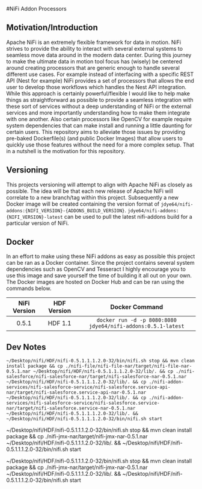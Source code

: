 #NiFi Addon Processors

## Motivation/Introduction
Apache NiFi is an extremely flexible framework for data in motion. NiFi strives to provide the ability to interact 
with several external systems to seamless move data around in the modern data center. During this journey to make the
ultimate data in motion tool focus has (wisely) be centered around creating processors that are generic enough to handle
 several different use cases. For example instead of interfacing with a specific REST API (Nest for example) NiFi provides
 a set of processors that allows the end user to develop those workflows which handles the Nest API integration. While 
 this approach is certainly powerful/flexible I would like to help make things as straightforward as possible to provide
 a seamless integration with these sort of services without a deep understanding of NiFi or the external services and more 
 importantly understanding how to make them integrate with one another. Also certain processors like OpenCV for example
  require system dependencies that can make install and running a little daunting for certain users. This repository
  aims to alleviate those issues by providing pre-baked Dockerfile(s) (and public Docker Images) that allow users to quickly
  use those features without the need for a more complex setup. That in a nutshell is the motivation for this repository.
  
## Versioning
This projects versioning will attempt to align with Apache NiFi as closely as possible. The idea will be that each new
release of Apache NiFi will correlate to a new branch/tag within this project. Subsequently a new Docker image will be created
containing the version format of ```jdye64/nifi-addons:{NIFI_VERSION}-{ADDONS_BUILD_VERSION}```. ```jdye64/nifi-addons:{NIFI_VERSION}-latest``` 
can be used to pull the latest nifi-addons build for a particular version of NiFi. 
  
## Docker
In an effort to make using these NiFi addons as easy as possible this project can be ran as a Docker container. Since the
project contains several system dependencies such as OpenCV and Tesseract I highly encourage you to use this image and 
save yourself the time of building it all out on your own. The Docker images are hosted on Docker Hub and can be ran using the 
commands below.

| NiFi Version        | HDF Version           | Docker Command  |
| :-------------: |:-------------:| :-----:|
| 0.5.1 | HDF 1.1 | ```docker run -d -p 8080:8080 jdye64/nifi-addons:0.5.1-latest``` |

## Dev Notes

```~/Desktop/nifi/HDF/nifi-0.5.1.1.1.2.0-32/bin/nifi.sh stop && mvn clean install package && cp ./nifi-file/nifi-file-nar/target/nifi-file-nar-0.5.1.nar ~/Desktop/nifi/HDF/nifi-0.5.1.1.1.2.0-32/lib/. && cp ./nifi-salesforce/nifi-salesforce-nar/target/nifi-salesforce-nar-0.5.1.nar ~/Desktop/nifi/HDF/nifi-0.5.1.1.1.2.0-32/lib/. && cp ./nifi-addon-services/nifi-salesforce-service/nifi-salesforce.service-api-nar/target/nifi-salesforce.service-api-nar-0.5.1.nar ~/Desktop/nifi/HDF/nifi-0.5.1.1.1.2.0-32/lib/. && cp ./nifi-addon-services/nifi-salesforce-service/nifi-salesforce.service-nar/target/nifi-salesforce.service-nar-0.5.1.nar ~/Desktop/nifi/HDF/nifi-0.5.1.1.1.2.0-32/lib/. && ~/Desktop/nifi/HDF/nifi-0.5.1.1.1.2.0-32/bin/nifi.sh start```


~/Desktop/nifi/HDF/nifi-0.5.1.1.1.2.0-32/bin/nifi.sh stop && mvn clean install package && cp ./nifi-jmx-nar/target/nifi-jmx-nar-0.5.1.nar ~/Desktop/nifi/HDF/nifi-0.5.1.1.1.2.0-32/lib/. && ~/Desktop/nifi/HDF/nifi-0.5.1.1.1.2.0-32/bin/nifi.sh start


~/Desktop/nifi/HDF/nifi-0.5.1.1.1.2.0-32/bin/nifi.sh stop && mvn clean install package && cp ./nifi-jmx-nar/target/nifi-jmx-nar-0.5.1.nar ~/Desktop/nifi/HDF/nifi-0.5.1.1.1.2.0-32/lib/. && ~/Desktop/nifi/HDF/nifi-0.5.1.1.1.2.0-32/bin/nifi.sh start